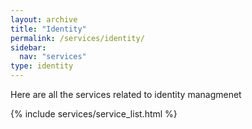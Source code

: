 ```yaml
---
layout: archive
title: "Identity"
permalink: /services/identity/
sidebar:
  nav: "services"
type: identity
---
```


Here are all the services related to identity managmenet

{% include services/service_list.html %}
